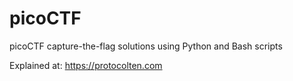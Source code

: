 # picoCTF
picoCTF capture-the-flag solutions using Python and Bash scripts

Explained at: https://protocolten.com
